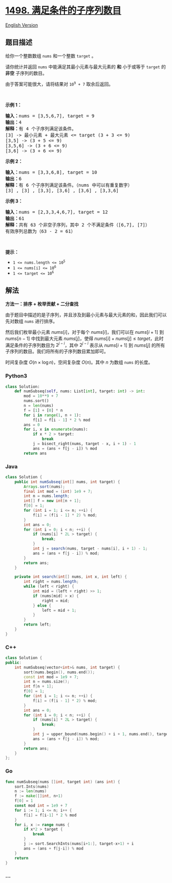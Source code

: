 # [1498. 满足条件的子序列数目](https://leetcode.cn/problems/number-of-subsequences-that-satisfy-the-given-sum-condition)

[English Version](/solution/1400-1499/1498.Number%20of%20Subsequences%20That%20Satisfy%20the%20Given%20Sum%20Condition/README_EN.md)

## 题目描述

<!-- 这里写题目描述 -->

<p>给你一个整数数组 <code>nums</code> 和一个整数 <code>target</code> 。</p>

<p>请你统计并返回 <code>nums</code> 中能满足其最小元素与最大元素的 <strong>和</strong> 小于或等于 <code>target</code> 的 <strong>非空</strong> 子序列的数目。</p>

<p>由于答案可能很大，请将结果对<meta charset="UTF-8" />&nbsp;<code>10<sup>9</sup>&nbsp;+ 7</code>&nbsp;取余后返回。</p>

<p>&nbsp;</p>

<p><strong>示例 1：</strong></p>

<pre>
<strong>输入：</strong>nums = [3,5,6,7], target = 9
<strong>输出：</strong>4
<strong>解释：</strong>有 4 个子序列满足该条件。
[3] -&gt; 最小元素 + 最大元素 &lt;= target (3 + 3 &lt;= 9)
[3,5] -&gt; (3 + 5 &lt;= 9)
[3,5,6] -&gt; (3 + 6 &lt;= 9)
[3,6] -&gt; (3 + 6 &lt;= 9)
</pre>

<p><strong>示例 2：</strong></p>

<pre>
<strong>输入：</strong>nums = [3,3,6,8], target = 10
<strong>输出：</strong>6
<strong>解释：</strong>有 6 个子序列满足该条件。（nums 中可以有重复数字）
[3] , [3] , [3,3], [3,6] , [3,6] , [3,3,6]</pre>

<p><strong>示例 3：</strong></p>

<pre>
<strong>输入：</strong>nums = [2,3,3,4,6,7], target = 12
<strong>输出：</strong>61
<strong>解释：</strong>共有 63 个非空子序列，其中 2 个不满足条件（[6,7], [7]）
有效序列总数为（63 - 2 = 61）
</pre>

<p>&nbsp;</p>

<p><strong>提示：</strong></p>

<ul>
	<li><code>1 &lt;= nums.length &lt;= 10<sup>5</sup></code></li>
	<li><code>1 &lt;= nums[i] &lt;= 10<sup>6</sup></code></li>
	<li><code>1 &lt;= target &lt;= 10<sup>6</sup></code></li>
</ul>

## 解法

<!-- 这里可写通用的实现逻辑 -->

**方法一：排序 + 枚举贡献 + 二分查找**

由于题目中描述的是子序列，并且涉及到最小元素与最大元素的和，因此我们可以先对数组 `nums` 进行排序。

然后我们枚举最小元素 $nums[i]$，对于每个 $nums[i]$，我们可以在 $nums[i + 1]$ 到 $nums[n - 1]$ 中找到最大元素 $nums[j]$，使得 $nums[i] + nums[j] \leq target$，此时满足条件的子序列数目为 $2^{j - i}$，其中 $2^{j - i}$ 表示从 $nums[i + 1]$ 到 $nums[j]$ 的所有子序列的数目。我们将所有的子序列数目累加即可。

时间复杂度 $O(n \times \log n)$，空间复杂度 $O(n)$。其中 $n$ 为数组 `nums` 的长度。

<!-- tabs:start -->

### **Python3**

<!-- 这里可写当前语言的特殊实现逻辑 -->

```python
class Solution:
    def numSubseq(self, nums: List[int], target: int) -> int:
        mod = 10**9 + 7
        nums.sort()
        n = len(nums)
        f = [1] + [0] * n
        for i in range(1, n + 1):
            f[i] = f[i - 1] * 2 % mod
        ans = 0
        for i, x in enumerate(nums):
            if x * 2 > target:
                break
            j = bisect_right(nums, target - x, i + 1) - 1
            ans = (ans + f[j - i]) % mod
        return ans
```

### **Java**

<!-- 这里可写当前语言的特殊实现逻辑 -->

```java
class Solution {
    public int numSubseq(int[] nums, int target) {
        Arrays.sort(nums);
        final int mod = (int) 1e9 + 7;
        int n = nums.length;
        int[] f = new int[n + 1];
        f[0] = 1;
        for (int i = 1; i <= n; ++i) {
            f[i] = (f[i - 1] * 2) % mod;
        }
        int ans = 0;
        for (int i = 0; i < n; ++i) {
            if (nums[i] * 2L > target) {
                break;
            }
            int j = search(nums, target - nums[i], i + 1) - 1;
            ans = (ans + f[j - i]) % mod;
        }
        return ans;
    }

    private int search(int[] nums, int x, int left) {
        int right = nums.length;
        while (left < right) {
            int mid = (left + right) >> 1;
            if (nums[mid] > x) {
                right = mid;
            } else {
                left = mid + 1;
            }
        }
        return left;
    }
}
```

### **C++**

```cpp
class Solution {
public:
    int numSubseq(vector<int>& nums, int target) {
        sort(nums.begin(), nums.end());
        const int mod = 1e9 + 7;
        int n = nums.size();
        int f[n + 1];
        f[0] = 1;
        for (int i = 1; i <= n; ++i) {
            f[i] = (f[i - 1] * 2) % mod;
        }
        int ans = 0;
        for (int i = 0; i < n; ++i) {
            if (nums[i] * 2L > target) {
                break;
            }
            int j = upper_bound(nums.begin() + i + 1, nums.end(), target - nums[i]) - nums.begin() - 1;
            ans = (ans + f[j - i]) % mod;
        }
        return ans;
    }
};
```

### **Go**

```go
func numSubseq(nums []int, target int) (ans int) {
	sort.Ints(nums)
	n := len(nums)
	f := make([]int, n+1)
	f[0] = 1
	const mod int = 1e9 + 7
	for i := 1; i <= n; i++ {
		f[i] = f[i-1] * 2 % mod
	}
	for i, x := range nums {
		if x*2 > target {
			break
		}
		j := sort.SearchInts(nums[i+1:], target-x+1) + i
		ans = (ans + f[j-i]) % mod
	}
	return
}
```

### **...**

```

```

<!-- tabs:end -->
